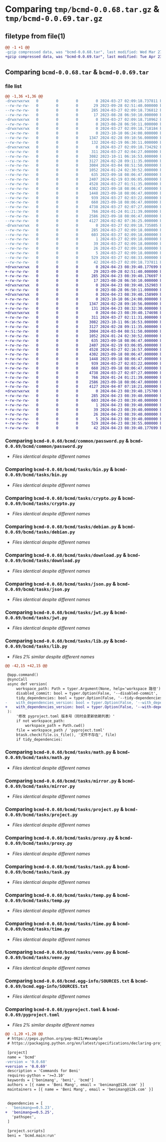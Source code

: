 # Comparing `tmp/bcmd-0.0.68.tar.gz` & `tmp/bcmd-0.0.69.tar.gz`

## filetype from file(1)

```diff
@@ -1 +1 @@
-gzip compressed data, was "bcmd-0.0.68.tar", last modified: Wed Mar 27 02:09:18 2024, max compression
+gzip compressed data, was "bcmd-0.0.69.tar", last modified: Tue Apr 23 08:39:40 2024, max compression
```

## Comparing `bcmd-0.0.68.tar` & `bcmd-0.0.69.tar`

### file list

```diff
@@ -1,36 +1,36 @@
-drwxrwxrwx   0        0        0        0 2024-03-27 02:09:18.737811 bcmd-0.0.68/
--rw-rw-rw-   0        0        0       29 2023-09-28 02:51:40.000000 bcmd-0.0.68/MANIFEST.in
--rw-rw-rw-   0        0        0      285 2024-03-27 02:09:18.736812 bcmd-0.0.68/PKG-INFO
--rw-rw-rw-   0        0        0       17 2023-08-28 06:50:10.000000 bcmd-0.0.68/README.md
-drwxrwxrwx   0        0        0        0 2024-03-27 02:09:18.710962 bcmd-0.0.68/bcmd/
--rw-rw-rw-   0        0        0        0 2023-08-28 06:50:11.000000 bcmd-0.0.68/bcmd/__init__.py
-drwxrwxrwx   0        0        0        0 2024-03-27 02:09:18.718184 bcmd-0.0.68/bcmd/common/
--rw-rw-rw-   0        0        0        0 2023-10-10 06:24:00.000000 bcmd-0.0.68/bcmd/common/__init__.py
--rw-rw-rw-   0        0        0     1347 2024-02-28 09:10:56.000000 bcmd-0.0.68/bcmd/common/password.py
--rw-rw-rw-   0        0        0      132 2024-02-19 06:30:11.000000 bcmd-0.0.68/bcmd/main.py
-drwxrwxrwx   0        0        0        0 2024-03-27 02:09:18.734292 bcmd-0.0.68/bcmd/tasks/
--rw-rw-rw-   0        0        0      311 2024-03-27 02:04:27.000000 bcmd-0.0.68/bcmd/tasks/__init__.py
--rw-rw-rw-   0        0        0     3082 2023-10-11 06:16:53.000000 bcmd-0.0.68/bcmd/tasks/bin.py
--rw-rw-rw-   0        0        0     3127 2024-02-28 09:11:35.000000 bcmd-0.0.68/bcmd/tasks/crypto.py
--rw-rw-rw-   0        0        0     3004 2024-03-04 08:51:50.000000 bcmd-0.0.68/bcmd/tasks/debian.py
--rw-rw-rw-   0        0        0     1052 2024-01-24 02:30:52.000000 bcmd-0.0.68/bcmd/tasks/download.py
--rw-rw-rw-   0        0        0      635 2023-09-18 08:06:47.000000 bcmd-0.0.68/bcmd/tasks/json.py
--rw-rw-rw-   0        0        0     2407 2024-02-19 03:06:05.000000 bcmd-0.0.68/bcmd/tasks/jwt.py
--rw-rw-rw-   0        0        0     4528 2024-03-27 01:51:35.000000 bcmd-0.0.68/bcmd/tasks/lib.py
--rw-rw-rw-   0        0        0     4302 2023-09-18 08:06:47.000000 bcmd-0.0.68/bcmd/tasks/math.py
--rw-rw-rw-   0        0        0     1448 2023-09-18 08:06:47.000000 bcmd-0.0.68/bcmd/tasks/mirror.py
--rw-rw-rw-   0        0        0      939 2024-03-27 02:03:22.000000 bcmd-0.0.68/bcmd/tasks/project.py
--rw-rw-rw-   0        0        0      660 2023-09-18 08:06:47.000000 bcmd-0.0.68/bcmd/tasks/proxy.py
--rw-rw-rw-   0        0        0     4738 2024-03-27 02:07:27.000000 bcmd-0.0.68/bcmd/tasks/task.py
--rw-rw-rw-   0        0        0      766 2024-01-24 01:21:39.000000 bcmd-0.0.68/bcmd/tasks/temp.py
--rw-rw-rw-   0        0        0     2586 2023-09-18 08:06:47.000000 bcmd-0.0.68/bcmd/tasks/time.py
--rw-rw-rw-   0        0        0     4127 2024-02-02 07:36:25.000000 bcmd-0.0.68/bcmd/tasks/venv.py
-drwxrwxrwx   0        0        0        0 2024-03-27 02:09:18.735805 bcmd-0.0.68/bcmd.egg-info/
--rw-rw-rw-   0        0        0      285 2024-03-27 02:09:18.000000 bcmd-0.0.68/bcmd.egg-info/PKG-INFO
--rw-rw-rw-   0        0        0      603 2024-03-27 02:09:18.000000 bcmd-0.0.68/bcmd.egg-info/SOURCES.txt
--rw-rw-rw-   0        0        0        1 2024-03-27 02:09:18.000000 bcmd-0.0.68/bcmd.egg-info/dependency_links.txt
--rw-rw-rw-   0        0        0       39 2024-03-27 02:09:18.000000 bcmd-0.0.68/bcmd.egg-info/entry_points.txt
--rw-rw-rw-   0        0        0       26 2024-03-27 02:09:18.000000 bcmd-0.0.68/bcmd.egg-info/requires.txt
--rw-rw-rw-   0        0        0        5 2024-03-27 02:09:18.000000 bcmd-0.0.68/bcmd.egg-info/top_level.txt
--rw-rw-rw-   0        0        0      529 2024-03-27 02:08:33.000000 bcmd-0.0.68/pyproject.toml
--rw-rw-rw-   0        0        0       42 2024-03-27 02:09:18.737811 bcmd-0.0.68/setup.cfg
+drwxrwxrwx   0        0        0        0 2024-04-23 08:39:40.177699 bcmd-0.0.69/
+-rw-rw-rw-   0        0        0       29 2023-09-28 02:51:40.000000 bcmd-0.0.69/MANIFEST.in
+-rw-rw-rw-   0        0        0      285 2024-04-23 08:39:40.176697 bcmd-0.0.69/PKG-INFO
+-rw-rw-rw-   0        0        0       17 2023-08-28 06:50:10.000000 bcmd-0.0.69/README.md
+drwxrwxrwx   0        0        0        0 2024-04-23 08:39:40.152903 bcmd-0.0.69/bcmd/
+-rw-rw-rw-   0        0        0        0 2023-08-28 06:50:11.000000 bcmd-0.0.69/bcmd/__init__.py
+drwxrwxrwx   0        0        0        0 2024-04-23 08:39:40.158909 bcmd-0.0.69/bcmd/common/
+-rw-rw-rw-   0        0        0        0 2023-10-10 06:24:00.000000 bcmd-0.0.69/bcmd/common/__init__.py
+-rw-rw-rw-   0        0        0     1347 2024-02-28 09:10:56.000000 bcmd-0.0.69/bcmd/common/password.py
+-rw-rw-rw-   0        0        0      131 2024-04-23 08:32:30.000000 bcmd-0.0.69/bcmd/main.py
+drwxrwxrwx   0        0        0        0 2024-04-23 08:39:40.174698 bcmd-0.0.69/bcmd/tasks/
+-rw-rw-rw-   0        0        0      311 2024-03-27 02:11:31.000000 bcmd-0.0.69/bcmd/tasks/__init__.py
+-rw-rw-rw-   0        0        0     3082 2023-10-11 06:16:53.000000 bcmd-0.0.69/bcmd/tasks/bin.py
+-rw-rw-rw-   0        0        0     3127 2024-02-28 09:11:35.000000 bcmd-0.0.69/bcmd/tasks/crypto.py
+-rw-rw-rw-   0        0        0     3004 2024-03-04 08:51:50.000000 bcmd-0.0.69/bcmd/tasks/debian.py
+-rw-rw-rw-   0        0        0     1052 2024-01-24 02:30:52.000000 bcmd-0.0.69/bcmd/tasks/download.py
+-rw-rw-rw-   0        0        0      635 2023-09-18 08:06:47.000000 bcmd-0.0.69/bcmd/tasks/json.py
+-rw-rw-rw-   0        0        0     2407 2024-02-19 03:06:05.000000 bcmd-0.0.69/bcmd/tasks/jwt.py
+-rw-rw-rw-   0        0        0     4528 2024-03-27 02:16:57.000000 bcmd-0.0.69/bcmd/tasks/lib.py
+-rw-rw-rw-   0        0        0     4302 2023-09-18 08:06:47.000000 bcmd-0.0.69/bcmd/tasks/math.py
+-rw-rw-rw-   0        0        0     1448 2023-09-18 08:06:47.000000 bcmd-0.0.69/bcmd/tasks/mirror.py
+-rw-rw-rw-   0        0        0      939 2024-03-27 02:03:22.000000 bcmd-0.0.69/bcmd/tasks/project.py
+-rw-rw-rw-   0        0        0      660 2023-09-18 08:06:47.000000 bcmd-0.0.69/bcmd/tasks/proxy.py
+-rw-rw-rw-   0        0        0     4738 2024-03-27 02:07:27.000000 bcmd-0.0.69/bcmd/tasks/task.py
+-rw-rw-rw-   0        0        0      766 2024-01-24 01:21:39.000000 bcmd-0.0.69/bcmd/tasks/temp.py
+-rw-rw-rw-   0        0        0     2586 2023-09-18 08:06:47.000000 bcmd-0.0.69/bcmd/tasks/time.py
+-rw-rw-rw-   0        0        0     4127 2024-04-07 07:18:21.000000 bcmd-0.0.69/bcmd/tasks/venv.py
+drwxrwxrwx   0        0        0        0 2024-04-23 08:39:40.175700 bcmd-0.0.69/bcmd.egg-info/
+-rw-rw-rw-   0        0        0      285 2024-04-23 08:39:40.000000 bcmd-0.0.69/bcmd.egg-info/PKG-INFO
+-rw-rw-rw-   0        0        0      603 2024-04-23 08:39:40.000000 bcmd-0.0.69/bcmd.egg-info/SOURCES.txt
+-rw-rw-rw-   0        0        0        1 2024-04-23 08:39:40.000000 bcmd-0.0.69/bcmd.egg-info/dependency_links.txt
+-rw-rw-rw-   0        0        0       39 2024-04-23 08:39:40.000000 bcmd-0.0.69/bcmd.egg-info/entry_points.txt
+-rw-rw-rw-   0        0        0       26 2024-04-23 08:39:40.000000 bcmd-0.0.69/bcmd.egg-info/requires.txt
+-rw-rw-rw-   0        0        0        5 2024-04-23 08:39:40.000000 bcmd-0.0.69/bcmd.egg-info/top_level.txt
+-rw-rw-rw-   0        0        0      529 2024-04-23 08:38:55.000000 bcmd-0.0.69/pyproject.toml
+-rw-rw-rw-   0        0        0       42 2024-04-23 08:39:40.177699 bcmd-0.0.69/setup.cfg
```

### Comparing `bcmd-0.0.68/bcmd/common/password.py` & `bcmd-0.0.69/bcmd/common/password.py`

 * *Files identical despite different names*

### Comparing `bcmd-0.0.68/bcmd/tasks/bin.py` & `bcmd-0.0.69/bcmd/tasks/bin.py`

 * *Files identical despite different names*

### Comparing `bcmd-0.0.68/bcmd/tasks/crypto.py` & `bcmd-0.0.69/bcmd/tasks/crypto.py`

 * *Files identical despite different names*

### Comparing `bcmd-0.0.68/bcmd/tasks/debian.py` & `bcmd-0.0.69/bcmd/tasks/debian.py`

 * *Files identical despite different names*

### Comparing `bcmd-0.0.68/bcmd/tasks/download.py` & `bcmd-0.0.69/bcmd/tasks/download.py`

 * *Files identical despite different names*

### Comparing `bcmd-0.0.68/bcmd/tasks/json.py` & `bcmd-0.0.69/bcmd/tasks/json.py`

 * *Files identical despite different names*

### Comparing `bcmd-0.0.68/bcmd/tasks/jwt.py` & `bcmd-0.0.69/bcmd/tasks/jwt.py`

 * *Files identical despite different names*

### Comparing `bcmd-0.0.68/bcmd/tasks/lib.py` & `bcmd-0.0.69/bcmd/tasks/lib.py`

 * *Files 2% similar despite different names*

```diff
@@ -42,15 +42,15 @@
 
 @app.command()
 @syncCall
 async def version(
     workspace_path: Path = typer.Argument(None, help='workspace 路径'),
     disabled_commit: bool = typer.Option(False, '--disabled-commit', '-d', help='是否提交git'),
     tidy_dependencies: bool = typer.Option(False, '--tidy-dependencies', help='是否整理依赖'),
-    with_dependencies_version: bool = typer.Option(False, '--with_dependencies_version', help='第三方库是否带版本号')
+    with_dependencies_version: bool = typer.Option(False, '--with-dependencies-version', help='第三方库是否带版本号')
 ):
     '修改 pyproject.toml 版本号（同时会更新依赖列表）'
     if not workspace_path:
         workspace_path = Path.cwd()
     file = workspace_path / 'pyproject.toml'
     btask.check(file.is_file(), '文件不存在', file)
     if tidy_dependencies:
```

### Comparing `bcmd-0.0.68/bcmd/tasks/math.py` & `bcmd-0.0.69/bcmd/tasks/math.py`

 * *Files identical despite different names*

### Comparing `bcmd-0.0.68/bcmd/tasks/mirror.py` & `bcmd-0.0.69/bcmd/tasks/mirror.py`

 * *Files identical despite different names*

### Comparing `bcmd-0.0.68/bcmd/tasks/project.py` & `bcmd-0.0.69/bcmd/tasks/project.py`

 * *Files identical despite different names*

### Comparing `bcmd-0.0.68/bcmd/tasks/proxy.py` & `bcmd-0.0.69/bcmd/tasks/proxy.py`

 * *Files identical despite different names*

### Comparing `bcmd-0.0.68/bcmd/tasks/task.py` & `bcmd-0.0.69/bcmd/tasks/task.py`

 * *Files identical despite different names*

### Comparing `bcmd-0.0.68/bcmd/tasks/temp.py` & `bcmd-0.0.69/bcmd/tasks/temp.py`

 * *Files identical despite different names*

### Comparing `bcmd-0.0.68/bcmd/tasks/time.py` & `bcmd-0.0.69/bcmd/tasks/time.py`

 * *Files identical despite different names*

### Comparing `bcmd-0.0.68/bcmd/tasks/venv.py` & `bcmd-0.0.69/bcmd/tasks/venv.py`

 * *Files identical despite different names*

### Comparing `bcmd-0.0.68/bcmd.egg-info/SOURCES.txt` & `bcmd-0.0.69/bcmd.egg-info/SOURCES.txt`

 * *Files identical despite different names*

### Comparing `bcmd-0.0.68/pyproject.toml` & `bcmd-0.0.69/pyproject.toml`

 * *Files 2% similar despite different names*

```diff
@@ -1,20 +1,20 @@
 # https://peps.python.org/pep-0621/#example
 # https://packaging.python.org/en/latest/specifications/declaring-project-metadata/#declaring-project-metadata
 
 [project]
 name = 'bcmd'
-version = '0.0.68'
+version = '0.0.69'
 description = 'Commands for Beni'
 requires-python = '>=3.10'
 keywords = ['benimang', 'beni', 'bcmd']
 authors = [{ name = 'Beni Mang', email = 'benimang@126.com' }]
 maintainers = [{ name = 'Beni Mang', email = 'benimang@126.com' }]
 
 
 dependencies = [
-  'benimang==0.5.23',
+  'benimang==0.5.25',
   'pathspec',
 ]
 
 [project.scripts]
 beni = 'bcmd.main:run'
```

